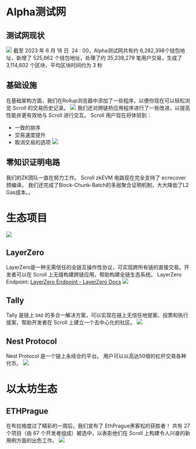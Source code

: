 
# Alpha测试网

## 测试网现状
![](scroll/updates/weekly%20updates/img/20-1.png)
截至 2023 年 6 月 18 日  24 : 00，Alpha测试网共有约 6,282,398个钱包地址，新增了 525,662 个钱包地址，处理了约 35,238,279 笔用户交易，生成了 3,114,602 个区块，平均区块时间约为 3 秒

## 基础设施
在基础架构方面，我们在Rollup浏览器中添加了一些程序，以便你现在可以轻松浏览 Scroll 的交易历史记录。
![](scroll/updates/weekly%20updates/img/20-2.png)
我们还对跨链桥应用程序进行了一些改进，以提高性能并更有效地与 Scroll 进行交互。 Scroll 用户现在将体验到：
- 一致的排序
- 交易速度提升
- 取消交易的选项
![](20-3.png)

## 零知识证明电路
我们的ZK团队一直在努力工作。 Scroll zkEVM 电路现在完全支持了 ecrecover 预编译。 我们还完成了Block-Chunk-Batch的多层聚合证明机制，大大降低了L2 Gas成本。。


# 生态项目
![](20-4.png)
## LayerZero
LayerZero是一种无需信任的全链互操作性协议，可实现跨所有链的直接交易。开发者可以在 Scroll 上无缝构建跨链应用，帮助构建全链生态系统。
LayerZero Endpoint: 
[LayerZero Endpoint - LayerZero Docs](https://layerzero.gitbook.io/docs/faq/layerzero-endpoint)
![](20-5.png)

## Tally
Tally 是链上 `DAO` 的多合一解决方案，可以实现在链上无信任地提案、投票和执行提案，帮助开发者在 Scroll 上建立一个去中心化的社区。
![](20-6.png)

## Nest Protocol
Nest Protocol 是一个链上永续合约平台。 用户可以以高达50倍的杠杆交易各种代币。
![](20-7.png)

# 以太坊生态
## ETHPrague
在布拉格度过了精彩的一周后，我们宣布了 EthPrague黑客松的获胜者！ 共有 27 个项目（由 67 个开发者组成）被选中，以表彰他们在 Scroll 上构建令人兴奋的新用例方面的出色工作。
![](20-8.png)